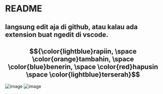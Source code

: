 # README
## langsung edit aja di github, atau kalau ada extension buat ngedit di vscode. 
## $${\color{lightblue}rapiin, \space \color{orange}tambahin, \space \color{blue}benerin, \space \color{red}hapusin \space \color{lightblue}terserah}$$


![image](https://preview.redd.it/who-the-hell-actually-makes-these-boomer-gifs-v0-pjxzm0wk565c1.gif?width=220&auto=webp&s=96419833096036f65b83673e3e19406415290c1b) ![image](https://media.tenor.com/wujhfJnnMDkAAAAM/he-died-cat-falling-over.gif)

